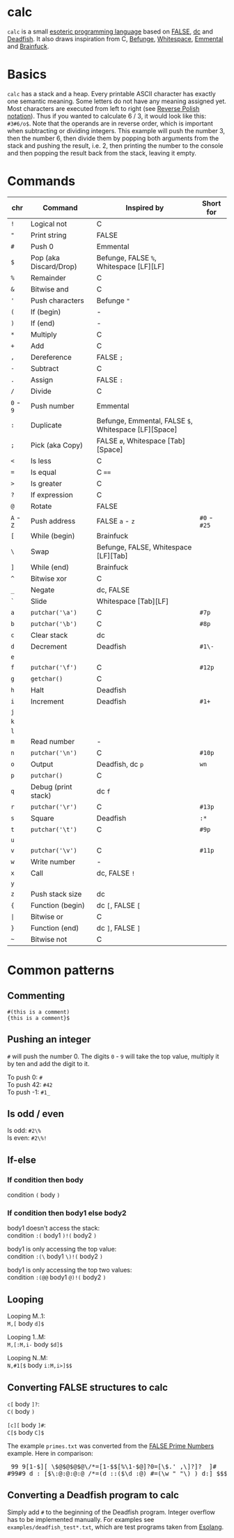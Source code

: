 # calc
`calc` is a small [esoteric programming language](https://en.wikipedia.org/wiki/Esoteric_programming_language "esoteric programming language") based on [FALSE](https://esolangs.org/wiki/FALSE "FALSE"), [dc](https://esolangs.org/wiki/Dc "dc") and [Deadfish](https://esolangs.org/wiki/Deadfish "Deadfish"). It also draws inspiration from C, [Befunge](https://esolangs.org/wiki/Befunge "Befunge"), [Whitespace](https://esolangs.org/wiki/Whitespace "Whitespace"), [Emmental](https://esolangs.org/wiki/Emmental "Emmental") and [Brainfuck](https://esolangs.org/wiki/Brainfuck "Brainfuck").

# Basics
`calc` has a stack and a heap. Every printable ASCII character has exactly one semantic meaning. Some letters do not have any meaning assigned yet. Most characters are executed from left to right (see [Reverse Polish notation](https://en.wikipedia.org/wiki/Reverse_Polish_notation "RPN")). Thus if you wanted to calculate 6 / 3, it would look like this: `#3#6/o$`. Note that the operands are in reverse order, which is important when subtracting or dividing integers. This example will push the number 3, then the number 6, then divide them by popping both arguments from the stack and pushing the result, i.e. 2, then printing the number to the console and then popping the result back from the stack, leaving it empty.

# Commands

|chr                |Command               |Inspired by                                             |Short for   |
|-------------------|----------------------|--------------------------------------------------------|------------|
|`!`                |Logical not           |C                                                       |            |
|`"`                |Print string          |FALSE                                                   |            |
|`#`                |Push 0                |Emmental                                                |            |
|`$`                |Pop (aka Discard/Drop)|Befunge, FALSE `%`, Whitespace \[LF\]\[LF\]             |            |
|`%`                |Remainder             |C                                                       |            |
|`&`                |Bitwise and           |C                                                       |            |
|`'`                |Push characters       |Befunge `"`                                             |            |
|`(`                |If (begin)            |-                                                       |            |
|`)`                |If (end)              |-                                                       |            |
|`*`                |Multiply              |C                                                       |            |
|`+`                |Add                   |C                                                       |            |
|`,`                |Dereference           |FALSE `;`                                               |            |
|`-`                |Subtract              |C                                                       |            |
|`.`                |Assign                |FALSE `:`                                               |            |
|`/`                |Divide                |C                                                       |            |
|`0` - `9`          |Push number           |Emmental                                                |            |
|`:`                |Duplicate             |Befunge, Emmental, FALSE `$`, Whitespace \[LF\]\[Space\]|            |
|`;`                |Pick (aka Copy)       |FALSE `ø`, Whitespace \[Tab\]\[Space\]                  |            |
|`<`                |Is less               |C                                                       |            |
|`=`                |Is equal              |C `==`                                                  |            |
|`>`                |Is greater            |C                                                       |            |
|`?`                |If expression         |C                                                       |            |
|`@`                |Rotate                |FALSE                                                   |            |
|`A` - `Z`          |Push address          |FALSE `a` - `z`                                         |`#0` - `#25`|
|`[`                |While (begin)         |Brainfuck                                               |            |
|`\`                |Swap                  |Befunge, FALSE, Whitespace \[LF\]\[Tab\]                |            |
|`]`                |While (end)           |Brainfuck                                               |            |
|`^`                |Bitwise xor           |C                                                       |            |
|`_`                |Negate                |dc, FALSE                                               |            |
|<code>&#96;</code> |Slide                 |Whitespace \[Tab\]\[LF\]                                |            |
|`a`                |`putchar('\a')`       |C                                                       |`#7p`       |
|`b`                |`putchar('\b')`       |C                                                       |`#8p`       |
|`c`                |Clear stack           |dc                                                      |            |
|`d`                |Decrement             |Deadfish                                                |`#1\-`      |
|`e`                |                      |                                                        |            |
|`f`                |`putchar('\f')`       |C                                                       |`#12p`      |
|`g`                |`getchar()`           |C                                                       |            |
|`h`                |Halt                  |Deadfish                                                |            |
|`i`                |Increment             |Deadfish                                                |`#1+`       |
|`j`                |                      |                                                        |            |
|`k`                |                      |                                                        |            |
|`l`                |                      |                                                        |            |
|`m`                |Read number           |-                                                       |            |
|`n`                |`putchar('\n')`       |C                                                       |`#10p`      |
|`o`                |Output                |Deadfish, dc `p`                                        |`wn`        |
|`p`                |`putchar()`           |C                                                       |            |
|`q`                |Debug (print stack)   |dc `f`                                                  |            |
|`r`                |`putchar('\r')`       |C                                                       |`#13p`      |
|`s`                |Square                |Deadfish                                                |`:*`        |
|`t`                |`putchar('\t')`       |C                                                       |`#9p`       |
|`u`                |                      |                                                        |            |
|`v`                |`putchar('\v')`       |C                                                       |`#11p`      |
|`w`                |Write number          |-                                                       |            |
|`x`                |Call                  |dc, FALSE `!`                                           |            |
|`y`                |                      |                                                        |            |
|`z`                |Push stack size       |dc                                                      |            |
|`{`                |Function (begin)      |dc `[`, FALSE `[`                                       |            |
|<code>&#124;</code>|Bitwise or            |C                                                       |            |
|`}`                |Function (end)        |dc `]`, FALSE `]`                                       |            |
|`~`                |Bitwise not           |C                                                       |            |

# Common patterns

## Commenting
`#(this is a comment)`  
`{this is a comment}$`

## Pushing an integer

`#` will push the number 0. The digits `0` - `9` will take the top value, multiply it by ten and add the digit to it.

To push 0: `#`  
To push 42: `#42`  
To push -1: `#1_`

## Is odd / even

Is odd: `#2\%`  
Is even: `#2\%!`

## If-else

### If condition then body

condition `(` body `)`

### If condition then body1 else body2

body1 doesn't access the stack:  
condition `:(` body1 `)!(` body2 `)`

body1 is only accessing the top value:  
condition `:(\` body1 `\)!(` body2 `)`

body1 is only accessing the top two values:  
condition `:(@@` body1 `@)!(` body2 `)`

## Looping

Looping M..1:  
`M,[` body `d]$`

Looping 1..M:  
`M,[:M,i-` body `$d]$`

Looping N..M:  
`N,#1[$` body `i:M,i>]$$`

## Converting FALSE structures to calc

`c[` body `]?`:  
`C(` body `)`

`[c][` body `]#`:  
`C[$` body `C]$`

The example `primes.txt` was converted from the [FALSE Prime Numbers](http://strlen.com/false-language "FALSE Prime Numbers") example. Here in comparison:  
<pre> 99 9[1-$][ \$@$@$@$@\/*=[1-$$[%\1-$@]?0=[\$.' ,\]?]?  ]#
#99#9 d : [$\:@:@:@:@ /*=(d ::($\d :@) #=(\w " "\) ) d:] $$$</pre>

## Converting a Deadfish program to calc

Simply add `#` to the beginning of the Deadfish program. Integer overflow has to be implemented manually. For examples see `examples/deadfish_test*.txt`, which are test programs taken from [Esolang](https://esolangs.org/wiki/Deadfish#Example_program "Esolang").
